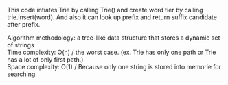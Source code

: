 This code intiates Trie by calling Trie() and create word tier by calling trie.insert(word). And also it can look up prefix and return suffix candidate after prefix. <br>

Algorithm methodology: a tree-like data structure that stores a dynamic set of strings <br>
Time complexity: O(n) / the worst case. (ex. Trie has only one path or Trie has a lot of only first path.)  <br>
Space complexity: O(1) / Because only one string is stored into memorie for searching <br>
